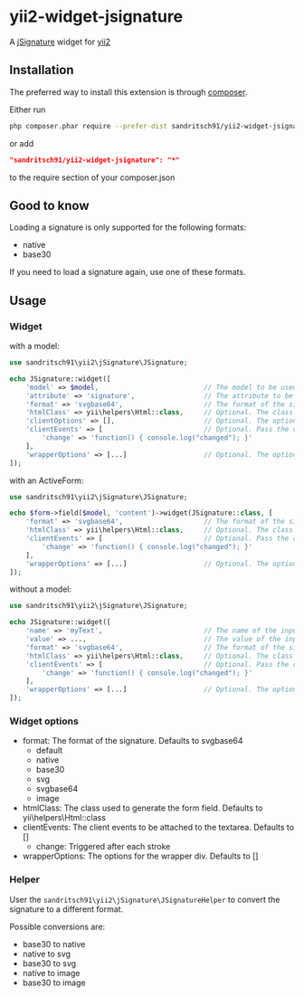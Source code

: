 # yii2-widget-jsignature

A [jSignature](https://github.com/brinley/jSignature) widget for [yii2](https://www.yiiframework.com/)

## Installation

The preferred way to install this extension is through [composer](http://getcomposer.org/download/).

Either run

```bash
php composer.phar require --prefer-dist sandritsch91/yii2-widget-jsignature
```

or add

```json
"sandritsch91/yii2-widget-jsignature": "*"
```

to the require section of your composer.json

## Good to know

Loading a signature is only supported for the following formats:

- native
- base30

If you need to load a signature again, use one of these formats.

## Usage

### Widget

with a model:

```php
use sandritsch91\yii2\jSignature\JSignature;

echo JSignature::widget([
    'model' => $model,                          // The model to be used in the form
    'attribute' => 'signature',                 // The attribute to be used in the form
    'format' => 'svgbase64',                    // The format of the signature. Defaults to svgbase64
    'htmlClass' => yii\helpers\Html::class,     // Optional. The class used to generate the form field
    'clientOptions' => [],                      // Optional. The options for the jSignature plugin
    'clientEvents' => [                         // Optional. Pass the client events to be attached to the textarea
        'change' => 'function() { console.log("changed"); }'
    ],
    'wrapperOptions' => [...]                   // Optional. The options for the wrapper div
]);
```

with an ActiveForm:

```php
use sandritsch91\yii2\jSignature\JSignature;

echo $form->field($model, 'content')->widget(JSignature::class, [
    'format' => 'svgbase64',                    // The format of the signature. Defaults to svgbase64
    'htmlClass' => yii\helpers\Html::class,     // Optional. The class used to generate the form field
    'clientEvents' => [                         // Optional. Pass the client events to be attached to the textarea
        'change' => 'function() { console.log("changed"); }'
    ],
    'wrapperOptions' => [...]                   // Optional. The options for the wrapper div
]);
```

without a model:

```php
use sandritsch91\yii2\jSignature\JSignature;

echo JSignature::widget([
    'name' => 'myText',                         // The name of the input
    'value' => ...,                             // The value of the input, depends on the format
    'format' => 'svgbase64',                    // The format of the signature. Defaults to svgbase64
    'htmlClass' => yii\helpers\Html::class,     // Optional. The class used to generate the form field
    'clientEvents' => [                         // Optional. Pass the client events to be attached to the textarea
        'change' => 'function() { console.log("changed"); }'
    ],
    'wrapperOptions' => [...]                   // Optional. The options for the wrapper div
]);
```

### Widget options

- format: The format of the signature. Defaults to svgbase64
    - default
    - native
    - base30
    - svg
    - svgbase64
    - image
- htmlClass: The class used to generate the form field. Defaults to yii\helpers\Html::class
- clientEvents: The client events to be attached to the textarea. Defaults to []
    - change: Triggered after each stroke
- wrapperOptions: The options for the wrapper div. Defaults to []

### Helper

User the ```sandritsch91\yii2\jSignature\JSignatureHelper``` to convert the signature to a different format.

Possible conversions are:

- base30 to native
- native to svg
- base30 to svg
- native to image
- base30 to image
